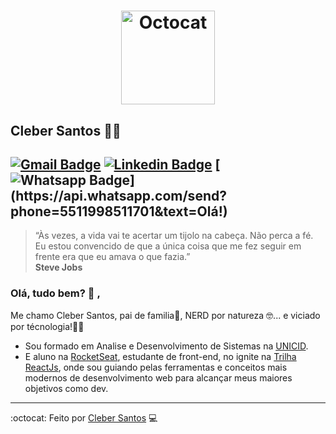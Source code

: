 <h1 align="center">
    <img alt="Octocat" src="https://user-images.githubusercontent.com/62780876/88581598-cc67aa00-d023-11ea-8d31-37f2455e2da1.png" width="150px" />
</h1>



## Cleber Santos :man_astronaut:

[![Gmail Badge](https://img.shields.io/badge/-My_Gmail-c14438?style=flat-square&logo=Gmail&logoColor=white&link=mailto:cleber7284@gmail.com)](mailto:cleber7284@gmail.com)
[![Linkedin Badge](https://img.shields.io/badge/-Cleber_Santos-blue?style=flat-square&logo=Linkedin&logoColor=white&link=https://www.linkedin.com/in/cleber-rodrigo-santos/)](https://www.linkedin.com/in/cleber-rodrigo-santos/)
[![Whatsapp Badge](https://img.shields.io/badge/-My_Whatsapp-4CA143?style=flat-square&labelColor=4CA143&logo=whatsapp&logoColor=white&link=https://api.whatsapp.com/send?phone=5511998511701&text=Olá!)](https://api.whatsapp.com/send?phone=5511998511701&text=Olá!)
---
> “Às vezes, a vida vai te acertar um tijolo na cabeça. Não perca a fé. Eu estou convencido de que a única coisa que me fez seguir em frente era que eu amava o que fazia.”  
> **Steve Jobs**

### Olá, tudo bem? :vulcan_salute: ,

Me chamo Cleber Santos, pai de familia:bearded_person:, NERD por natureza :nerd_face:... e viciado por técnologia!:man_technologist:
* Sou formado em Analise e Desenvolvimento de Sistemas na [UNICID](https://www.unicid.edu.br/).
* E aluno na [RocketSeat](https://rocketseat.com.br), estudante de front-end, no ignite na [Trilha ReactJs](https://rocketseat.com.br/ignite), onde sou guiando pelas ferramentas e conceitos mais modernos de desenvolvimento web para alcançar meus maiores objetivos como dev.

---
:octocat: Feito por [Cleber Santos](https://github.com/cleber-santos) :computer:
